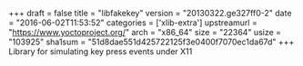+++
draft = false
title = "libfakekey"
version = "20130322.ge327ff0-2"
date = "2016-06-02T11:53:52"
categories = ['xlib-extra']
upstreamurl = "https://www.yoctoproject.org/"
arch = "x86_64"
size = "22364"
usize = "103925"
sha1sum = "51d8dae551d425722125f3e0400f7070ec1da67d"
+++
Library for simulating key press events under X11